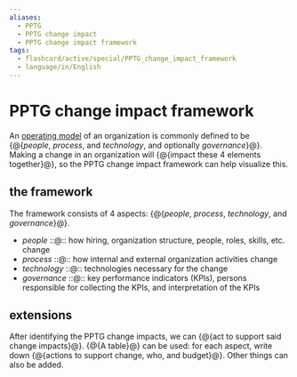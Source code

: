 ```yaml
---
aliases:
  - PPTG
  - PPTG change impact
  - PPTG change impact framework
tags:
  - flashcard/active/special/PPTG_change_impact_framework
  - language/in/English
---
```


# PPTG change impact framework

An [operating model](../general/operating%20model.md) of an organization is commonly defined to be {@{_people_, _process_, and _technology_, and optionally _governance_}@}. Making a change in an organization will {@{impact these 4 elements together}@}, so the PPTG change impact framework can help visualize this. <!--SR:!2025-06-04,278,330!2025-01-24,161,310-->

## the framework

The framework consists of 4 aspects: {@{_people_, _process_, _technology_, and _governance_}@}. <!--SR:!2025-07-06,304,330-->

- _people_ ::@:: how hiring, organization structure, people, roles, skills, etc. change <!--SR:!2024-12-25,135,290!2024-11-28,124,290-->
- _process_ ::@:: how internal and external organization activities change <!--SR:!2025-02-11,176,310!2026-01-15,428,310-->
- _technology_ ::@:: technologies necessary for the change <!--SR:!2024-12-18,128,290!2025-05-02,252,330-->
- _governance_ ::@:: key performance indicators (KPIs), persons responsible for collecting the KPIs, and interpretation of the KPIs <!--SR:!2024-12-26,151,310!2025-06-29,300,330-->

## extensions

After identifying the PPTG change impacts, we can {@{act to support said change impacts}@}. {@{A table}@} can be used: for each aspect, write down {@{actions to support change, who, and budget}@}. Other things can also be added. <!--SR:!2025-06-03,278,330!2025-01-14,155,310!2024-12-09,127,290-->
